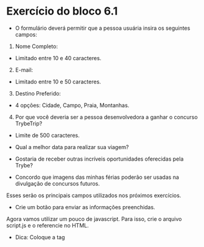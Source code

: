 # Exercício do bloco 6.1

* O formulário deverá permitir que a pessoa usuária insira os seguintes campos:

1. Nome Completo:
* Limitado entre 10 e 40 caracteres.

2. E-mail:
* Limitado entre 10 e 50 caracteres.

3. Destino Preferido:
* 4 opções: Cidade, Campo, Praia, Montanhas.

4. Por que você deveria ser a pessoa desenvolvedora a ganhar o concurso TrybeTrip?
* Limite de 500 caracteres.

* Qual a melhor data para realizar sua viagem?

* Gostaria de receber outras incríveis oportunidades oferecidas pela Trybe?

* Concordo que imagens das minhas férias poderão ser usadas na divulgação de concursos futuros.

Esses serão os principais campos utilizados nos próximos exercícios.

* Crie um botão para enviar as informações preenchidas.

Agora vamos utilizar um pouco de javascript. Para isso, crie o arquivo script.js e o referencie no HTML.

* Dica: Coloque a tag <script> no final do seu body.

* Interrompa o comportamento padrão do botão submit utilizando o método preventDefault().

* Crie um botão que limpe as informações contidas nos campos.

**Bônus:** A TrybeTrip precisa muito de fotos para divulgar seus concursos. Tendo isso em mente, faça com que somente quem autorizar o uso de imagens possa enviar suas informações.

**Bônus:** Faça a validação dos campos com limite de caracteres. Caso não estejam dentro do esperado ao clicar no botão de submit, um alerta deve ser mostrado com a mensagem: ‘Dados Inválidos’. Caso contrário, a mensagem ‘Dados enviados com sucesso! Obrigado por participar do concurso TrybeTrip.’ deverá aparecer na tela.
